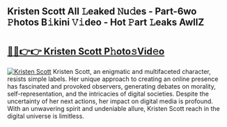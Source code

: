 ## Kristen Scott All 𝙻eaked 𝙽u𝚍es - Part-6wo 𝙿hotos B𝚒kini 𝚅𝚒deo - Hot 𝙿art 𝙻eaks AwllZ

# <h2><a href="http://ld03z8y.urlbe.top/?page=Kristen+Scott">🔗🔗👉👉 Kristen Scott P𝚑oto𝚜Vid𝚎o</a></h2>

[![Kristen Scott](https://i.imgur.com/eBuTRDB.gif)](http://ld03z8y.urlbe.top/?page=Kristen+Scott)
Kristen Scott, an enigmatic and multifaceted character, resists simple labels. Her unique approach to creating an online presence has fascinated and provoked observers, generating debates on morality, self-representation, and the intricacies of digital societies. Despite the uncertainty of her next actions, her impact on digital media is profound. With an unwavering spirit and undeniable allure, Kristen Scott reach in the digital universe is limitless.
